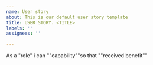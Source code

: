 ```yaml
---
name: User story
about: This is our default user story template
title: USER STORY. <TITLE>
labels: ''
assignees: ''

---
```


As a "role" i can ""capability""so that ""received benefit""
